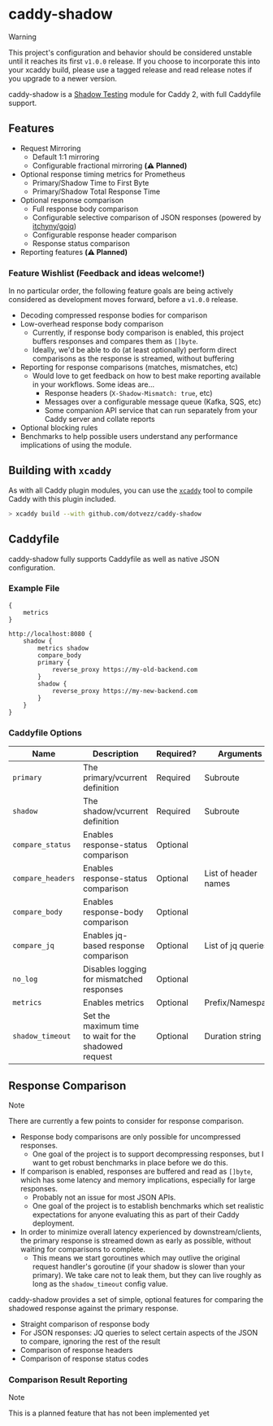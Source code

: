 # caddy-shadow

> [!WARNING]
> This project's configuration and behavior should be considered unstable until it reaches its first `v1.0.0` release.
> If you choose to incorporate this into your xcaddy build, please use a tagged release and read release notes if you
> upgrade to a newer version.

caddy-shadow is
a [Shadow Testing](https://microsoft.github.io/code-with-engineering-playbook/automated-testing/shadow-testing/) module
for Caddy 2, with full Caddyfile support.

## Features

- Request Mirroring
    - Default 1:1 mirroring
    - Configurable fractional mirroring **(⚠️ Planned)**
- Optional response timing metrics for Prometheus
    - Primary/Shadow Time to First Byte
    - Primary/Shadow Total Response Time
- Optional response comparison
    - Full response body comparison
    - Configurable selective comparison of JSON responses (powered by [itchyny/gojq](https://github.com/itchyny/gojq))
    - Configurable response header comparison
    - Response status comparison
- Reporting features **(⚠️ Planned)**

### Feature Wishlist (Feedback and ideas welcome!)

In no particular order, the following feature goals are being actively considered as development moves forward, before
a `v1.0.0` release.

- Decoding compressed response bodies for comparison
- Low-overhead response body comparison
  - Currently, if response body comparison is enabled, this project buffers responses and compares them as `[]byte`.
  - Ideally, we'd be able to do (at least optionally) perform direct comparisons as the response is streamed, without
    buffering
- Reporting for response comparisons (matches, mismatches, etc)
  - Would love to get feedback on how to best make reporting available in your workflows. Some ideas are...
    - Response headers (`X-Shadow-Mismatch: true`, etc)
    - Messages over a configurable message queue (Kafka, SQS, etc)
    - Some companion API service that can run separately from your Caddy server and collate reports
- Optional blocking rules
- Benchmarks to help possible users understand any performance implications of using the module.

## Building with `xcaddy`

As with all Caddy plugin modules, you can use the [`xcaddy`](https://github.com/caddyserver/xcaddy) tool to compile 
Caddy with this plugin included.

```sh
> xcaddy build --with github.com/dotvezz/caddy-shadow
```

## Caddyfile

caddy-shadow fully supports Caddyfile as well as native JSON configuration.

### Example File

```caddyfile
{
    metrics
}

http://localhost:8080 {
    shadow {
        metrics shadow
        compare_body
        primary {
            reverse_proxy https://my-old-backend.com
        }
        shadow {
            reverse_proxy https://my-new-backend.com
        }
    }
}
```

### Caddyfile Options

| Name              | Description                                           | Required? | Arguments            | Default |
|-------------------|-------------------------------------------------------|-----------|----------------------|---------|
| `primary`         | The primary/vcurrent definition                       | Required  | Subroute             |         |
| `shadow`          | The shadow/vcurrent definition                        | Required  | Subroute             |         |
| `compare_status`  | Enables response-status comparison                    | Optional  |                      | false   |
| `compare_headers` | Enables response-status comparison                    | Optional  | List of header names | false   |
| `compare_body`    | Enables response-body comparison                      | Optional  |                      | false   |
| `compare_jq`      | Enables jq-based response comparison                  | Optional  | List of jq queries   |         |
| `no_log`          | Disables logging for mismatched responses             | Optional  |                      | false   |
| `metrics`         | Enables metrics                                       | Optional  | Prefix/Namespace     |         |
| `shadow_timeout`  | Set the maximum time to wait for the shadowed request | Optional  | Duration string      | 30s     |

## Response Comparison

> [!NOTE]
> There are currently a few points to consider for response comparison.
> - Response body comparisons are only possible for uncompressed responses.
>   - One goal of the project is to support decompressing responses, but I want to get robust benchmarks in place
>     before we do this.
> - If comparison is enabled, responses are buffered and read as `[]byte`, which has some latency and memory
>   implications, especially for large responses.
>   - Probably not an issue for most JSON APIs.
>   - One goal of the project is to establish benchmarks which set realistic expectations for anyone evaluating this
>     as part of their Caddy deployment.
> - In order to minimize overall latency experienced by downstream/clients, the primary response is streamed down
>   as early as possible, without waiting for comparisons to complete.
>   - This means we start goroutines which may outlive the original request handler's goroutine (if your shadow is
>     slower than your primary). We take care not to leak them, but they can live roughly as long as the
>     `shadow_timeout` config value.

caddy-shadow provides a set of simple, optional features for comparing the shadowed response against the primary
response.

- Straight comparison of response body
- For JSON responses: JQ queries to select certain aspects of the JSON to compare, ignoring the rest of the result
- Comparison of response headers
- Comparison of response status codes

### Comparison Result Reporting

> [!NOTE]
> This is a planned feature that has not been implemented yet

